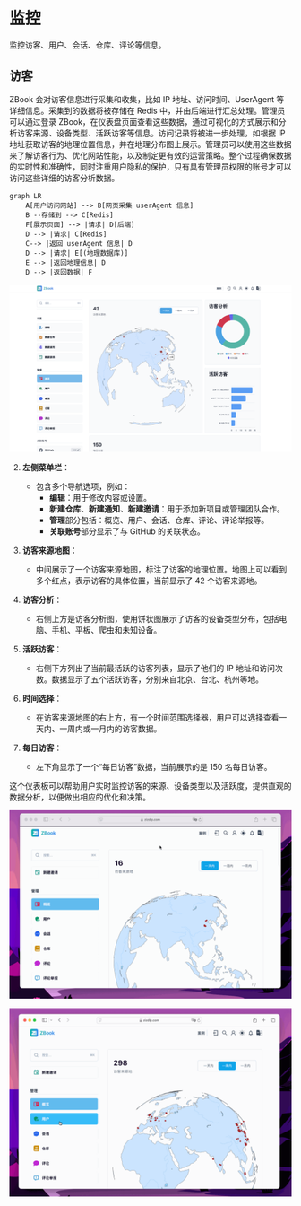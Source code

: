 # 监控

监控访客、用户、会话、仓库、评论等信息。

## 访客

ZBook 会对访客信息进行采集和收集，比如 IP 地址、访问时间、UserAgent 等详细信息。采集到的数据将被存储在 Redis 中，并由后端进行汇总处理。管理员可以通过登录 ZBook，在仪表盘页面查看这些数据，通过可视化的方式展示和分析访客来源、设备类型、活跃访客等信息。访问记录将被进一步处理，如根据 IP 地址获取访客的地理位置信息，并在地理分布图上展示。管理员可以使用这些数据来了解访客行为、优化网站性能，以及制定更有效的运营策略。整个过程确保数据的实时性和准确性，同时注重用户隐私的保护，只有具有管理员权限的账号才可以访问这些详细的访客分析数据。

```mermaid
graph LR
    A[用户访问网站] --> B[网页采集 userAgent 信息]
    B --存储到 --> C[Redis]
    F[展示页面] --> |请求| D[后端]
    D --> |请求| C[Redis]
    C--> |返回 userAgent 信息| D
    D --> |请求| E[(地理数据库)]
    E --> |返回地理信息| D
    D --> |返回数据| F
```

![访客](./assets/访客.png)

2. **左侧菜单栏**：

   - 包含多个导航选项，例如：
     - **编辑**：用于修改内容或设置。
     - **新建仓库**、**新建通知**、**新建邀请**：用于添加新项目或管理团队合作。
     - **管理**部分包括：概览、用户、会话、仓库、评论、评论举报等。
     - **关联账号**部分显示了与 GitHub 的关联状态。

3. **访客来源地图**：

   - 中间展示了一个访客来源地图，标注了访客的地理位置。地图上可以看到多个红点，表示访客的具体位置，当前显示了 42 个访客来源地。

4. **访客分析**：

   - 右侧上方是访客分析图，使用饼状图展示了访客的设备类型分布，包括电脑、手机、平板、爬虫和未知设备。

5. **活跃访客**：

   - 右侧下方列出了当前最活跃的访客列表，显示了他们的 IP 地址和访问次数。数据显示了五个活跃访客，分别来自北京、台北、杭州等地。

6. **时间选择**：

   - 在访客来源地图的右上方，有一个时间范围选择器，用户可以选择查看一天内、一周内或一月内的访客数据。

7. **每日访客**：
   - 左下角显示了一个“每日访客”数据，当前展示的是 150 名每日访客。

这个仪表板可以帮助用户实时监控访客的来源、设备类型以及活跃度，提供直观的数据分析，以便做出相应的优化和决策。

![admin](./assets/admin.gif)

![admin_user](./assets/admin_user.gif)
